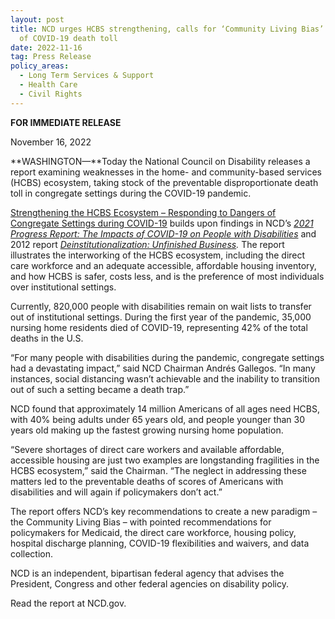 ```yaml
---
layout: post
title: NCD urges HCBS strengthening, calls for ‘Community Living Bias’ in view
  of COVID-19 death toll
date: 2022-11-16
tag: Press Release
policy_areas:
  - Long Term Services & Support
  - Health Care
  - Civil Rights
---
```

**FOR IMMEDIATE RELEASE**                                               

November 16, 2022

**WASHINGTON—**Today the National Council on Disability releases a report examining weaknesses in the home- and community-based services (HCBS) ecosystem, taking stock of the preventable disproportionate death toll in congregate settings during the COVID-19 pandemic. 

[Strengthening the HCBS Ecosystem – Responding to Dangers of Congregate Settings during COVID-19](https://www.ncd.gov/publications/2022/strengthening-hcbs-ecosystem) builds upon findings in NCD’s *[2021 Progress Report: The Impacts of COVID-19 on People with Disabilities](https://ncd.gov/progressreport/2021/2021-progress-report)* and 2012 report *[Deinstitutionalization: Unfinished Business](https://ncd.gov/publications/2012/Sept192012).* The report illustrates the interworking of the HCBS ecosystem, including the direct care workforce and an adequate accessible, affordable housing inventory, and how HCBS is safer, costs less, and is the preference of most individuals over institutional settings.

Currently, 820,000 people with disabilities remain on wait lists to transfer out of institutional settings. During the first year of the pandemic, 35,000 nursing home residents died of COVID-19, representing 42% of the total deaths in the U.S.

“For many people with disabilities during the pandemic, congregate settings had a devastating impact,” said NCD Chairman Andrés Gallegos. “In many instances, social distancing wasn’t achievable and the inability to transition out of such a setting became a death trap.”  

NCD found that approximately 14 million Americans of all ages need HCBS, with 40% being adults under 65 years old, and people younger than 30 years old making up the fastest growing nursing home population.

“Severe shortages of direct care workers and available affordable, accessible housing are just two examples are longstanding fragilities in the HCBS ecosystem,” said the Chairman. “The neglect in addressing these matters led to the preventable deaths of scores of Americans with disabilities and will again if policymakers don’t act.”  

The report offers NCD’s key recommendations to create a new paradigm – the Community Living Bias – with pointed recommendations for policymakers for Medicaid, the direct care workforce, housing policy, hospital discharge planning, COVID-19 flexibilities and waivers, and data collection.

NCD is an independent, bipartisan federal agency that advises the President, Congress and other federal agencies on disability policy.

Read the report at NCD.gov.